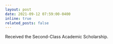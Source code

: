 ```yaml
---
layout: post
date: 2021-09-12 07:59:00-0400
inline: true
related_posts: false
---
```


Received the Second-Class Academic Scholarship.